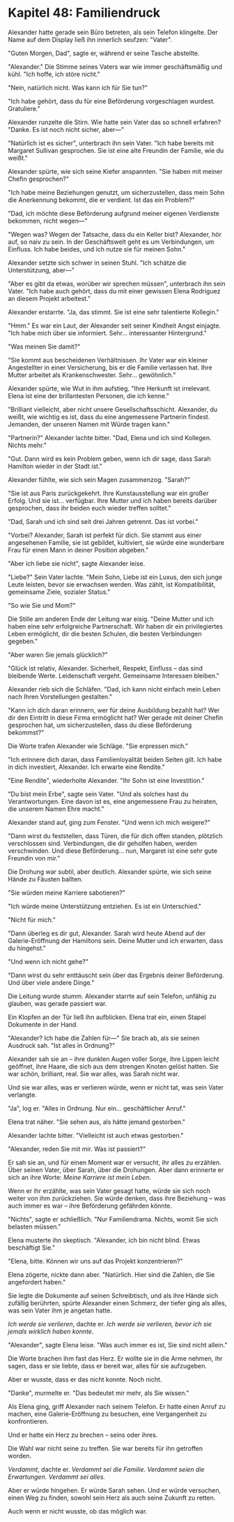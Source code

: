 # Kapitel 48: Familiendruck

Alexander hatte gerade sein Büro betreten, als sein Telefon klingelte. Der Name auf dem Display ließ ihn innerlich seufzen: "Vater".

"Guten Morgen, Dad", sagte er, während er seine Tasche abstellte.

"Alexander." Die Stimme seines Vaters war wie immer geschäftsmäßig und kühl. "Ich hoffe, ich störe nicht."

"Nein, natürlich nicht. Was kann ich für Sie tun?"

"Ich habe gehört, dass du für eine Beförderung vorgeschlagen wurdest. Gratuliere."

Alexander runzelte die Stirn. Wie hatte sein Vater das so schnell erfahren? "Danke. Es ist noch nicht sicher, aber—"

"Natürlich ist es sicher", unterbrach ihn sein Vater. "Ich habe bereits mit Margaret Sullivan gesprochen. Sie ist eine alte Freundin der Familie, wie du weißt."

Alexander spürte, wie sich seine Kiefer anspannten. "Sie haben mit meiner Chefin gesprochen?"

"Ich habe meine Beziehungen genutzt, um sicherzustellen, dass mein Sohn die Anerkennung bekommt, die er verdient. Ist das ein Problem?"

"Dad, ich möchte diese Beförderung aufgrund meiner eigenen Verdienste bekommen, nicht wegen—"

"Wegen was? Wegen der Tatsache, dass du ein Keller bist? Alexander, hör auf, so naiv zu sein. In der Geschäftswelt geht es um Verbindungen, um Einfluss. Ich habe beides, und ich nutze sie für meinen Sohn."

Alexander setzte sich schwer in seinen Stuhl. "Ich schätze die Unterstützung, aber—"

"Aber es gibt da etwas, worüber wir sprechen müssen", unterbrach ihn sein Vater. "Ich habe auch gehört, dass du mit einer gewissen Elena Rodriguez an diesem Projekt arbeitest."

Alexander erstarrte. "Ja, das stimmt. Sie ist eine sehr talentierte Kollegin."

"Hmm." Es war ein Laut, der Alexander seit seiner Kindheit Angst einjagte. "Ich habe mich über sie informiert. Sehr... interessanter Hintergrund."

"Was meinen Sie damit?"

"Sie kommt aus bescheidenen Verhältnissen. Ihr Vater war ein kleiner Angestellter in einer Versicherung, bis er die Familie verlassen hat. Ihre Mutter arbeitet als Krankenschwester. Sehr... gewöhnlich."

Alexander spürte, wie Wut in ihm aufstieg. "Ihre Herkunft ist irrelevant. Elena ist eine der brillantesten Personen, die ich kenne."

"Brilliant vielleicht, aber nicht unsere Gesellschaftsschicht. Alexander, du weißt, wie wichtig es ist, dass du eine angemessene Partnerin findest. Jemanden, der unseren Namen mit Würde tragen kann."

"Partnerin?" Alexander lachte bitter. "Dad, Elena und ich sind Kollegen. Nichts mehr."

"Gut. Dann wird es kein Problem geben, wenn ich dir sage, dass Sarah Hamilton wieder in der Stadt ist."

Alexander fühlte, wie sich sein Magen zusammenzog. "Sarah?"

"Sie ist aus Paris zurückgekehrt. Ihre Kunstausstellung war ein großer Erfolg. Und sie ist... verfügbar. Ihre Mutter und ich haben bereits darüber gesprochen, dass ihr beiden euch wieder treffen solltet."

"Dad, Sarah und ich sind seit drei Jahren getrennt. Das ist vorbei."

"Vorbei? Alexander, Sarah ist perfekt für dich. Sie stammt aus einer angesehenen Familie, sie ist gebildet, kultiviert, sie würde eine wunderbare Frau für einen Mann in deiner Position abgeben."

"Aber ich liebe sie nicht", sagte Alexander leise.

"Liebe?" Sein Vater lachte. "Mein Sohn, Liebe ist ein Luxus, den sich junge Leute leisten, bevor sie erwachsen werden. Was zählt, ist Kompatibilität, gemeinsame Ziele, sozialer Status."

"So wie Sie und Mom?"

Die Stille am anderen Ende der Leitung war eisig. "Deine Mutter und ich haben eine sehr erfolgreiche Partnerschaft. Wir haben dir ein privilegiertes Leben ermöglicht, dir die besten Schulen, die besten Verbindungen gegeben."

"Aber waren Sie jemals glücklich?"

"Glück ist relativ, Alexander. Sicherheit, Respekt, Einfluss – das sind bleibende Werte. Leidenschaft vergeht. Gemeinsame Interessen bleiben."

Alexander rieb sich die Schläfen. "Dad, ich kann nicht einfach mein Leben nach Ihren Vorstellungen gestalten."

"Kann ich dich daran erinnern, wer für deine Ausbildung bezahlt hat? Wer dir den Eintritt in diese Firma ermöglicht hat? Wer gerade mit deiner Chefin gesprochen hat, um sicherzustellen, dass du diese Beförderung bekommst?"

Die Worte trafen Alexander wie Schläge. "Sie erpressen mich."

"Ich erinnere dich daran, dass Familienloyalität beiden Seiten gilt. Ich habe in dich investiert, Alexander. Ich erwarte eine Rendite."

"Eine Rendite", wiederholte Alexander. "Ihr Sohn ist eine Investition."

"Du bist mein Erbe", sagte sein Vater. "Und als solches hast du Verantwortungen. Eine davon ist es, eine angemessene Frau zu heiraten, die unserem Namen Ehre macht."

Alexander stand auf, ging zum Fenster. "Und wenn ich mich weigere?"

"Dann wirst du feststellen, dass Türen, die für dich offen standen, plötzlich verschlossen sind. Verbindungen, die dir geholfen haben, werden verschwinden. Und diese Beförderung... nun, Margaret ist eine sehr gute Freundin von mir."

Die Drohung war subtil, aber deutlich. Alexander spürte, wie sich seine Hände zu Fäusten ballten.

"Sie würden meine Karriere sabotieren?"

"Ich würde meine Unterstützung entziehen. Es ist ein Unterschied."

"Nicht für mich."

"Dann überleg es dir gut, Alexander. Sarah wird heute Abend auf der Galerie-Eröffnung der Hamiltons sein. Deine Mutter und ich erwarten, dass du hingehst."

"Und wenn ich nicht gehe?"

"Dann wirst du sehr enttäuscht sein über das Ergebnis deiner Beförderung. Und über viele andere Dinge."

Die Leitung wurde stumm. Alexander starrte auf sein Telefon, unfähig zu glauben, was gerade passiert war.

Ein Klopfen an der Tür ließ ihn aufblicken. Elena trat ein, einen Stapel Dokumente in der Hand.

"Alexander? Ich habe die Zahlen für—" Sie brach ab, als sie seinen Ausdruck sah. "Ist alles in Ordnung?"

Alexander sah sie an – ihre dunklen Augen voller Sorge, ihre Lippen leicht geöffnet, ihre Haare, die sich aus dem strengen Knoten gelöst hatten. Sie war schön, brilliant, real. Sie war alles, was Sarah nicht war.

Und sie war alles, was er verlieren würde, wenn er nicht tat, was sein Vater verlangte.

"Ja", log er. "Alles in Ordnung. Nur ein... geschäftlicher Anruf."

Elena trat näher. "Sie sehen aus, als hätte jemand gestorben."

Alexander lachte bitter. "Vielleicht ist auch etwas gestorben."

"Alexander, reden Sie mit mir. Was ist passiert?"

Er sah sie an, und für einen Moment war er versucht, ihr alles zu erzählen. Über seinen Vater, über Sarah, über die Drohungen. Aber dann erinnerte er sich an ihre Worte: *Meine Karriere ist mein Leben.*

Wenn er ihr erzählte, was sein Vater gesagt hatte, würde sie sich noch weiter von ihm zurückziehen. Sie würde denken, dass ihre Beziehung – was auch immer es war – ihre Beförderung gefährden könnte.

"Nichts", sagte er schließlich. "Nur Familiendrama. Nichts, womit Sie sich belasten müssen."

Elena musterte ihn skeptisch. "Alexander, ich bin nicht blind. Etwas beschäftigt Sie."

"Elena, bitte. Können wir uns auf das Projekt konzentrieren?"

Elena zögerte, nickte dann aber. "Natürlich. Hier sind die Zahlen, die Sie angefordert haben."

Sie legte die Dokumente auf seinen Schreibtisch, und als ihre Hände sich zufällig berührten, spürte Alexander einen Schmerz, der tiefer ging als alles, was sein Vater ihm je angetan hatte.

*Ich werde sie verlieren*, dachte er. *Ich werde sie verlieren, bevor ich sie jemals wirklich haben konnte.*

"Alexander", sagte Elena leise. "Was auch immer es ist, Sie sind nicht allein."

Die Worte brachen ihm fast das Herz. Er wollte sie in die Arme nehmen, ihr sagen, dass er sie liebte, dass er bereit war, alles für sie aufzugeben.

Aber er wusste, dass er das nicht konnte. Noch nicht.

"Danke", murmelte er. "Das bedeutet mir mehr, als Sie wissen."

Als Elena ging, griff Alexander nach seinem Telefon. Er hatte einen Anruf zu machen, eine Galerie-Eröffnung zu besuchen, eine Vergangenheit zu konfrontieren.

Und er hatte ein Herz zu brechen – seins oder ihres.

Die Wahl war nicht seine zu treffen. Sie war bereits für ihn getroffen worden.

*Verdammt*, dachte er. *Verdammt sei die Familie. Verdammt seien die Erwartungen. Verdammt sei alles.*

Aber er würde hingehen. Er würde Sarah sehen. Und er würde versuchen, einen Weg zu finden, sowohl sein Herz als auch seine Zukunft zu retten.

Auch wenn er nicht wusste, ob das möglich war.